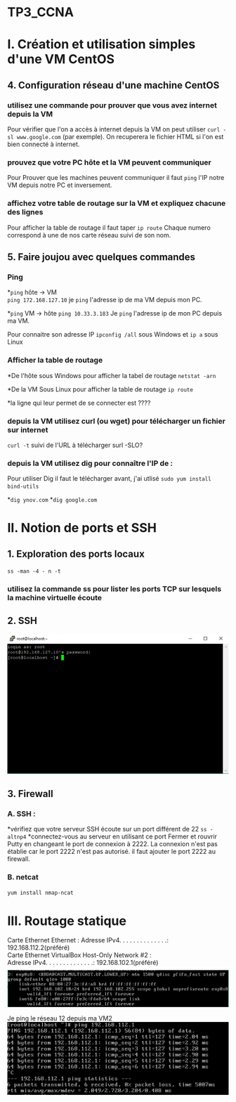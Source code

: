 # TP3_CCNA

# I. Création et utilisation simples d'une VM CentOS

## 4. Configuration réseau d'une machine CentOS

### utilisez une commande pour prouver que vous avez internet depuis la VM

Pour vérifier que l'on a accès à internet depuis la VM on peut utiliser `curl -sl www.google.com` (par exemple). On recuperera le fichier HTML si l'on est bien connecté à internet.

### prouvez que votre PC hôte et la VM peuvent communiquer

Pour Prouver que les machines peuvent communiquer il faut `ping` l'IP notre VM depuis notre PC et inversement. 

### affichez votre table de routage sur la VM et expliquez chacune des lignes

Pour afficher la table de routage il faut taper `ip route` 
Chaque numero correspond à une de nos carte réseau suivi de son nom.

## 5. Faire joujou avec quelques commandes

### Ping 

*`ping` hôte -> VM  
  `ping 172.168.127.10` je `ping` l'adresse ip de ma VM depuis mon PC.
  
*`ping` VM -> hôte
  `ping 10.33.3.183` Je `ping` l'adresse ip de mon PC depuis ma VM.
  
Pour connaitre son adresse IP `ipconfig /all` sous Windows et `ip a` sous Linux

### Afficher la table de routage

*De l'hôte
sous Windows pour afficher la tabel de routage `netstat -arn`

*De la VM
Sous Linux pour afficher la table de routage `ip route`

*la ligne qui leur permet de se connecter est  ????

### depuis la VM utilisez curl (ou wget) pour télécharger un fichier sur internet

`curl -t` suivi de l'URL à télécharger 
surl -SLO?

### depuis la VM utilisez dig pour connaître l'IP de :

Pour utiliser Dig il faut le télécharger avant, j'ai utlisé `sudo yum install bind-utils`

*`dig ynov.com`
*`dig google.com`

# II. Notion de ports et SSH

## 1. Exploration des ports locaux

`ss -man -4 - n -t`

### utilisez la commande ss pour lister les ports TCP sur lesquels la machine virtuelle écoute

## 2. SSH 

![screen_putty](putty.PNG)

## 3. Firewall

### A. SSH :

*vérifiez que votre serveur SSH écoute sur un port différent de 22
`ss -altnp4` 
*connectez-vous au serveur en utilisant ce port
Fermer et rouvrir Putty en changeant le port de connexion à 2222.
La connexion n'est pas établie car le port 2222 n'est pas autorisé. il faut ajouter le port 2222 au firewall.
 
### B. netcat

`yum install nmap-ncat`

# III. Routage statique

Carte Ethernet Ethernet :
   Adresse IPv4. . . . . . . . . . . . . .: 192.168.112.2(préféré)   
Carte Ethernet VirtualBox Host-Only Network #2 :  
   Adresse IPv4. . . . . . . . . . . . . .: 192.168.102.1(préféré)    
![screen](2.PNG)

Je ping le réseau 12 depuis ma VM2  
![screen](3.PNG)





   
   

 
